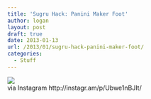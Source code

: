 ```yaml
---
title: 'Sugru Hack: Panini Maker Foot'
author: logan
layout: post
draft: true
date: 2013-01-13
url: /2013/01/sugru-hack-panini-maker-foot/
categories:
  - Stuff
---
```

<div>
  <img src='http://distilleryimage1.s3.amazonaws.com/9197c5f45dad11e292b622000a1fb73b_7.jpg' /><br />

  <div>
    via Instagram http://instagr.am/p/Ubwe1nBJIt/
  </div>
</div>
